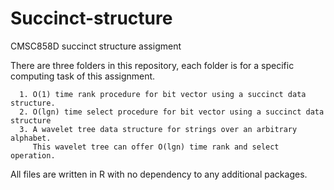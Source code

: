 # Succinct-structure
CMSC858D succinct structure assigment

There are three folders in this repository, each folder is for a specific computing task of this assignment. 

      1. O(1) time rank procedure for bit vector using a succinct data structure.
      2. O(lgn) time select procedure for bit vector using a succinct data structure
      3. A wavelet tree data structure for strings over an arbitrary alphabet. 
         This wavelet tree can offer O(lgn) time rank and select operation.
  
 All files are written in R with no dependency to any additional packages. 
